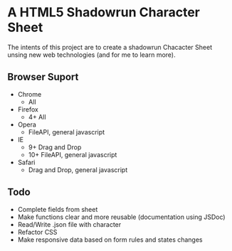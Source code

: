 # A HTML5 Shadowrun Character Sheet

The intents of this project are to create a shadowrun Chacacter Sheet unsing new web technologies (and for me to learn more).

## Browser Suport

+ Chrome
	+ All
+ Firefox
	+ 4+ All
+ Opera
	+ FileAPI, general javascript
+ IE
	+ 9+ Drag and Drop
	+ 10+ FileAPI, general javascript
+ Safari
	+ Drag and Drop, general javascript

## Todo

+ Complete fields from sheet
+ Make functions clear and more reusable (documentation using JSDoc)
+ Read/Write .json file with character
+ Refactor CSS
+ Make responsive data based on form rules and states changes